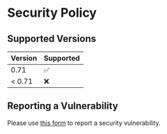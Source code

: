 # Security Policy

## Supported Versions

| Version | Supported          |
|---------| ------------------ |
| 0.71    | :white_check_mark: |
| < 0.71  | :x:                |

## Reporting a Vulnerability

Please use [this form](https://github.com/vacanza/holidays/security/advisories/new) to report a security vulnerability.
